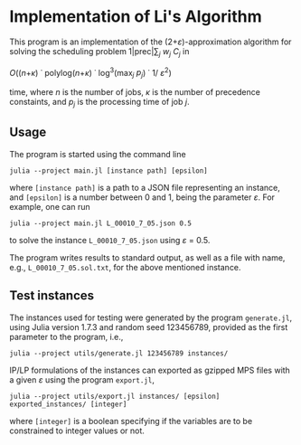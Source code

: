 # Implementation of Li's Algorithm #
This program is an implementation of the (2+*&epsilon;*)-approximation algorithm
for solving the scheduling problem 1|prec|&sum;<sub>*j*</sub> *w<sub>j</sub>* *C<sub>j</sub>*
in

*O*((*n*+*&kappa;*) &dot; polylog(*n*+*&kappa;*) &dot; log<sup>3</sup>(max<sub>*j*</sub> *p<sub>j</sub>*) &dot; 1/ *&epsilon;*<sup>2</sup>)<br>

time, where *n* is the number of jobs, *&kappa;* is the number of precedence constaints, and *p<sub>j</sub>* is the processing time of job *j*.

## Usage ##
The program is started using the command line
```
julia --project main.jl [instance path] [epsilon]
```
where `[instance path]` is a path to a JSON file representing an instance,
and `[epsilon]` is a number between 0 and 1, being the parameter *&epsilon;*.
For example, one can run
```
julia --project main.jl L_00010_7_05.json 0.5
```
to solve the instance `L_00010_7_05.json` using *&epsilon;* = 0.5.

The program writes results to standard output, as well as a file with name, e.g., `L_00010_7_05.sol.txt`, for the above mentioned instance.

## Test instances ##
The instances used for testing were generated by the program `generate.jl`,
using Julia version 1.7.3 and random seed 123456789,
provided as the first parameter to the program, i.e.,
```
julia --project utils/generate.jl 123456789 instances/
```
IP/LP formulations of the instances can exported as gzipped MPS files with a given *&epsilon;*
using the program `export.jl`,
```
julia --project utils/export.jl instances/ [epsilon] exported_instances/ [integer]
```
where `[integer]` is a boolean specifying if the variables are to be constrained to integer
values or not.
